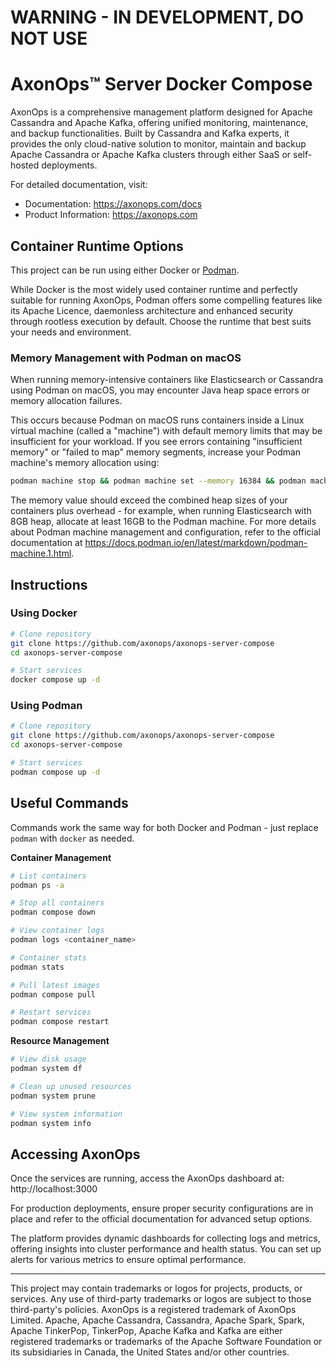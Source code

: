 # WARNING - IN DEVELOPMENT, DO NOT USE

# AxonOps™ Server Docker Compose
AxonOps is a comprehensive management platform designed for Apache Cassandra and Apache Kafka, offering unified monitoring, maintenance, and backup functionalities. Built by Cassandra and Kafka experts, it provides the only cloud-native solution to monitor, maintain and backup Apache Cassandra or Apache Kafka clusters through either SaaS or self-hosted deployments.

For detailed documentation, visit:
- Documentation: https://axonops.com/docs
- Product Information: https://axonops.com

## Container Runtime Options
This project can be run using either Docker or [Podman](https://podman.io).

While Docker is the most widely used container runtime and perfectly suitable for running AxonOps, Podman offers some compelling features like its Apache Licence, daemonless architecture and enhanced security through rootless execution by default. Choose the runtime that best suits your needs and environment.

### Memory Management with Podman on macOS

When running memory-intensive containers like Elasticsearch or Cassandra using Podman on macOS, you may encounter Java heap space errors or memory allocation failures.

This occurs because Podman on macOS runs containers inside a Linux virtual machine (called a "machine") with default memory limits that may be insufficient for your workload. If you see errors containing "insufficient memory" or "failed to map" memory segments, increase your Podman machine's memory allocation using:

```bash
podman machine stop && podman machine set --memory 16384 && podman machine start
```

The memory value should exceed the combined heap sizes of your containers plus overhead - for example, when running Elasticsearch with 8GB heap, allocate at least 16GB to the Podman machine. For more details about Podman machine management and configuration, refer to the official documentation at https://docs.podman.io/en/latest/markdown/podman-machine.1.html.

## Instructions

### Using Docker
```bash
# Clone repository
git clone https://github.com/axonops/axonops-server-compose
cd axonops-server-compose

# Start services
docker compose up -d
```

### Using Podman
```bash
# Clone repository
git clone https://github.com/axonops/axonops-server-compose
cd axonops-server-compose

# Start services
podman compose up -d
```

## Useful Commands
Commands work the same way for both Docker and Podman - just replace `podman` with `docker` as needed.

**Container Management**
```bash
# List containers
podman ps -a

# Stop all containers
podman compose down

# View container logs
podman logs <container_name>

# Container stats
podman stats

# Pull latest images
podman compose pull

# Restart services
podman compose restart
```

**Resource Management**
```bash
# View disk usage
podman system df

# Clean up unused resources
podman system prune

# View system information
podman system info
```

## Accessing AxonOps

Once the services are running, access the AxonOps dashboard at: http://localhost:3000

For production deployments, ensure proper security configurations are in place and refer to the official documentation for advanced setup options.

The platform provides dynamic dashboards for collecting logs and metrics, offering insights into cluster performance and health status. You can set up alerts for various metrics to ensure optimal performance.



***

This project may contain trademarks or logos for projects, products, or services. Any use of third-party trademarks or logos are subject to those third-party's policies. AxonOps is a registered trademark of AxonOps Limited. Apache, Apache Cassandra, Cassandra, Apache Spark, Spark, Apache TinkerPop, TinkerPop, Apache Kafka and Kafka are either registered trademarks or trademarks of the Apache Software Foundation or its subsidiaries in Canada, the United States and/or other countries.

